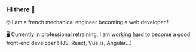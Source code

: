 ### Hi there 👋

🤓 I am a french mechanical engineer becoming a web developer !

🖥 Currently in professional retraining, I am working hard to become a good front-end developer ! (JS, React, Vue.js, Angular...)
